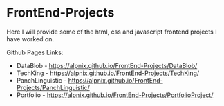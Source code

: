 # FrontEnd-Projects
Here I will provide some of the html, css and javascript frontend projects I have worked on.

Github Pages Links:
- DataBlob - https://alpnix.github.io/FrontEnd-Projects/DataBlob/
- TechKing - https://alpnix.github.io/FrontEnd-Projects/TechKing/
- PanchLinguistic - https://alpnix.github.io/FrontEnd-Projects/PanchLinguistic/
- Portfolio - https://alpnix.github.io/FrontEnd-Projects/PortfolioProject/

